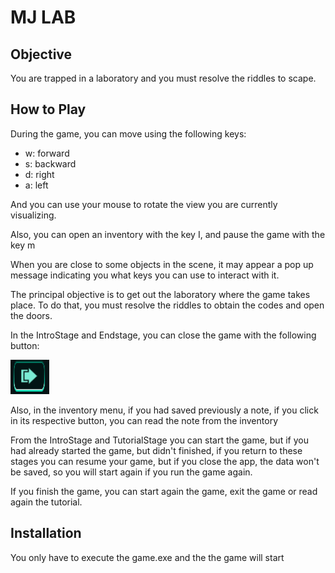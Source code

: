 # MJ LAB #

## Objective

You are trapped in a laboratory and you must resolve the riddles to scape.

## How to Play

During the game, you can move using the following keys:
- w: forward
- s: backward
- d: right
- a: left

And you can use your mouse to rotate the view you are currently visualizing.

Also, you can open an inventory with the key I, and pause the game with the key m

When you are close to some objects in the scene, it may appear a pop up message indicating you what keys you can use to interact with it.

The principal objective is to get out the laboratory where the game takes place. 
To do that, you must resolve the riddles to obtain the codes and open the doors.

In the IntroStage and Endstage, you can close the game with the following button:

![CloseButton](/data/ReadmeImages/closebutton.png)

Also, in the inventory menu, if you had saved previously a note, if you click in its respective button, you can read the note from the inventory


From the IntroStage and  TutorialStage you can start the game, but if you had already started the game, but didn't finished, if you return to these stages you can resume your game, but if you close the app, the data won't be saved, so you will start again if you run the game again.

If you finish the game, you can start again the game, exit the game or read again the tutorial.

## Installation ##

You only have to execute the game.exe and the the game will start

